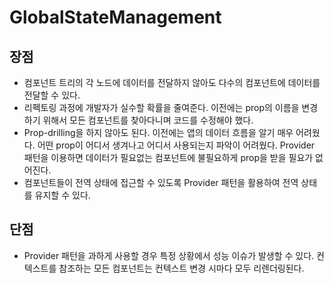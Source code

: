 # GlobalStateManagement

## 장점

- 컴포넌트 트리의 각 노드에 데이터를 전달하지 않아도 다수의 컴포넌트에 데이터를 전달할 수 있다.
- 리펙토링 과정에 개발자가 실수할 확률을 줄여준다. 이전에는 prop의 이름을 변경하기 위해서 모든 컴포넌트를 찾아다니며 코드를 수정해야 했다.
- Prop-drilling을 하지 않아도 된다. 이전에는 앱의 데이터 흐름을 알기 매우 어려웠다. 어떤 prop이 어디서 생겨나고 어디서 사용되는지 파악이 어려웠다. Provider 패턴을 이용하면 데이터가 필요없는 컴포넌트에 불필요하게 prop을 받을 필요가 없어진다.
- 컴포넌트들이 전역 상태에 접근할 수 있도록 Provider 패턴을 활용하여 전역 상태를 유지할 수 있다.

## 단점

- Provider 패턴을 과하게 사용할 경우 특정 상황에서 성능 이슈가 발생할 수 있다. 컨텍스트를 참조하는 모든 컴포넌트는 컨텍스트 변경 시마다 모두 리렌더링된다.
